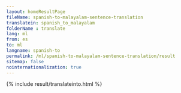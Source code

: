 ```yaml
---
layout: homeResultPage
fileName: spanish-to-malayalam-sentence-translation
translatein: spanish_to_malayalam
folderName : translate
lang: ml
from: es
to: ml
langname: spanish-to
permalink: /ml/spanish-to-malayalam-sentence-translation/result
sitemap: false
nointernationalization: true
---
```

{% include result/translateinto.html %}

<script src="/js/result/translation.js" data-foldername="{{page.folderName}}" data-lang="{{page.lang}}"></script>
